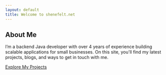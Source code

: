 ```yaml
---
layout: default
title: Welcome to shenefelt.net
---
```


## About Me

I’m a backend Java developer with over 4 years of experience building scalable applications for small businesses. 
On this site, you'll find my latest projects, blogs, and ways to get in touch with me.

[Explore My Projects](/projects)
